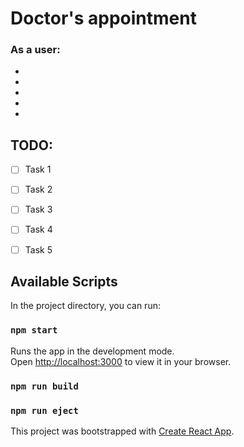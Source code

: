 # Doctor's appointment

### As a user:
  - 
  -
  -
  -
  -


## TODO:
- [ ] Task 1
- [ ] Task 2
- [ ] Task 3
- [ ] Task 4
- [ ] Task 5


## Available Scripts

In the project directory, you can run:

### `npm start`
Runs the app in the development mode.\
Open [http://localhost:3000](http://localhost:3000) to view it in your browser.

### `npm run build`

### `npm run eject`

This project was bootstrapped with [Create React App](https://github.com/facebook/create-react-app).
